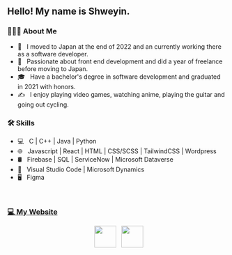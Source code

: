 <h2> Hello! My name is Shweyin. </h2>

<h3> 👨🏻‍💻 About Me </h3>

- 🔭 &nbsp; I moved to Japan at the end of 2022 and an currently working there as a software developer.
- 🤔 &nbsp; Passionate about front end development and did a year of freelance before moving to Japan.
- 🎓 &nbsp; Have a bachelor's degree in software development and graduated in 2021 with honors.
- ✍️ &nbsp; I enjoy playing video games, watching anime, playing the guitar and going out cycling.

<h3>🛠 Skills</h3>

- 💻 &nbsp; C | C++ | Java | Python  
- 🌐 &nbsp; Javascript | React | HTML | CSS/SCSS | TailwindCSS | Wordpress
- 🛢 &nbsp; Firebase | SQL | ServiceNow | Microsoft Dataverse
- 🔧 &nbsp; Visual Studio Code | Microsoft Dynamics
- 🖥 &nbsp; Figma
<br>
<h3> <a href="shweyin.com" target="_blank" rel="noopener noreferrer">💻 My Website<a/></h3>


<p align="center">
&nbsp; <a href="https://www.linkedin.com/in/shweyin-than-656153130/" target="_blank" rel="noopener noreferrer"><img src="https://img.icons8.com/plasticine/100/000000/linkedin.png" width="50" /></a>
&nbsp; <a href="mailto:shweyin@gmail.com" target="_blank" rel="noopener noreferrer"><img src="https://img.icons8.com/plasticine/100/000000/gmail.png"  width="50" /></a>
</p>
